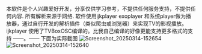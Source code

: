 
本软件是个人兴趣爱好开发，分享仅供学习参考，不提供任何服务支持，不提供任何内容.
所有解析来源于网络.
软件使用ijkplayer exoplayer 和系统player做为播放器，通过自行开发的解析插件（类似爬虫或浏览器）来实现TV的影视播放。
ijkplayer 使用了TVBoxOSC编译的。比我自己编译的好像更能支持更多格式的支持 ——。——
下面为实际截图
![Screenshot_20250314-152654](https://github.com/user-attachments/assets/7b66523d-d15f-4447-8f4e-c338e7eea687)
![Screenshot_20250314-152640](https://github.com/user-attachments/assets/4d4976bb-1f30-4329-a934-d209b5335477)

